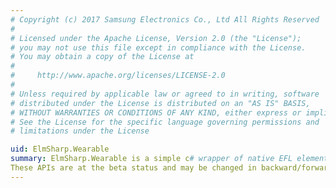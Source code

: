 ```yaml
---
# Copyright (c) 2017 Samsung Electronics Co., Ltd All Rights Reserved
#
# Licensed under the Apache License, Version 2.0 (the "License");
# you may not use this file except in compliance with the License.
# You may obtain a copy of the License at
#
#     http://www.apache.org/licenses/LICENSE-2.0
#
# Unless required by applicable law or agreed to in writing, software
# distributed under the License is distributed on an "AS IS" BASIS,
# WITHOUT WARRANTIES OR CONDITIONS OF ANY KIND, either express or implied.
# See the License for the specific language governing permissions and
# limitations under the License

uid: ElmSharp.Wearable
summary: ElmSharp.Wearable is a simple c# wrapper of native EFL elementary which is provide all the widget you need to build a wearable application.
These APIs are at the beta status and may be changed in backward/forward-incompatible ways, and are not guarantee to be released.
---
```

